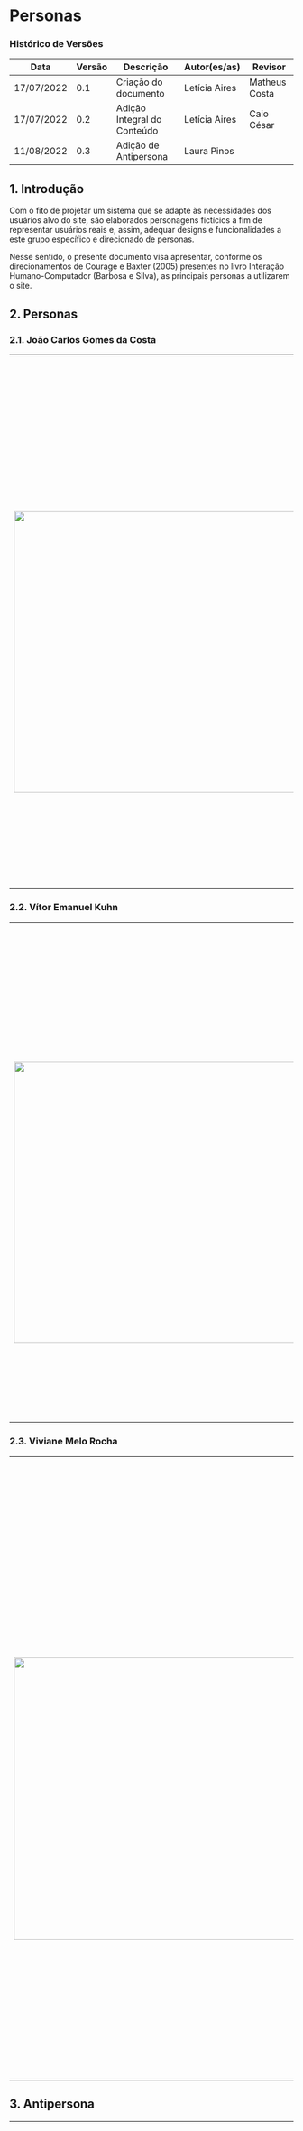 # Personas

### Histórico de Versões

**Data** | **Versão** | **Descrição** | **Autor(es/as)** | **Revisor**
--- | --- | --- | --- | ---
17/07/2022 | 0.1 | Criação do documento | Letícia Aires | Matheus Costa 
17/07/2022 | 0.2 | Adição Integral do Conteúdo| Letícia Aires | Caio César
11/08/2022 | 0.3 | Adição de Antipersona | Laura Pinos

## 1. Introdução

Com o fito de projetar um sistema que se adapte às necessidades dos usuários alvo do site, são elaborados personagens fictícios a fim de representar usuários reais e, assim, adequar designs e funcionalidades a este grupo específico e direcionado de personas. 

Nesse sentido, o presente documento visa apresentar, conforme os direcionamentos de Courage e Baxter (2005) presentes no livro Interação Humano-Computador (Barbosa e Silva), as principais personas a utilizarem o site.

## 2. Personas

### 2.1. João Carlos Gomes da Costa

<table>
  <tr>
    <th>    </th>
    <th>João Carlos Gomes da Costa - Professor de Arquitetura</th>
  </tr>
  <tr>
    <td> <img src="https://pbs.twimg.com/profile_images/980145664712740864/aNWjR7MB_400x400.jpg" width=500 height=auto> </td> 
    <td> <p align="justify">
    <b>Status:      </b> Persona Primária   <br>
    <b>Idade:       </b> 44 anos            <br>
    <b>Profissão:   </b> Professor de Arquitetura        <br>
    <b>Objetivos:   </b> João Carlos é docente de longa data na Universidade de Brasília (UnB) e utiliza o site da Faculdade de Arquiteura (FAU) atas e resoluções e informes do conselho da fau  acessar caledário dos departamentos teve sua casa destruída pelas chuvas e enchentes do Rio Cachoeira no ano passado. Seu principal objetivo é poder reconstruir sua casa e poder ter uma moradia tranquila novamente.
    </p> </td>
  </tr>
  <tr>
</table>

### 2.2. Vítor Emanuel Kuhn

<table>
  <tr>
    <th>    </th>
    <th>Vítor Emanuel Kuhn - Estudante de Graduação de Arquitetura</th>
  </tr>
  <tr>
    <td> <img src="https://th.bing.com/th/id/OIP.LDlz__TejZJmSIGGPJk2TwHaEb?pid=ImgDet&w=635&h=380&rs=1" width=500 height=auto> </td> 
    <td> <p align="justify">
    <b>Status:      </b> Persona Primária   <br>
    <b>Idade:       </b> 27 anos            <br>
    <b>Profissão:   </b> Estudante de Graduação de Arquitetura        <br>
    <b>Objetivos:   </b> Vítor está prestes a se formar em Arquitetura na Universidade de Brasília (UnB), dessa forma, utiliza constantemente o site da FAU a fim de se informar com relação ao calendário acadêmico e seu fluxo curricular. Além disso, Vítor verifica os editais para conferir seu status quanto à aprovação do fomento à pesquisas que participa e, logo, validará seu diploma digital no site da instituição. 
    </p> </td>
  </tr>
  <tr>
</table>

### 2.3. Viviane Melo Rocha

<table>
  <tr>
    <th>    </th>
    <th>Viviane Melo Rocha - Estudante de Mestrado em Arquitetura</th>
  </tr>
  <tr>
    <td> <img src= "https://img00.deviantart.net/e41d/i/2010/328/d/7/random_person_4_by_callmechurch-d33jxg0.jpg" width=500 height=auto> </td> 
    <td> <p align="justify">
    <b>Status:      </b> Persona Primária   <br>
    <b>Idade:       </b> 26 anos            <br>
    <b>Profissão:   </b> Estudante de Mestrado em Arquitetura        <br>
    <b>Objetivos:   </b> Viviane recentemente ingressou como estudante de pós graduação na Universidade de Brasília (UnB). Como um dos 94 alunos de mestrado na área, Viviane tem como principal objetivo o desenvolvimento de uma excepcional dissertação de mestrado. Nesse sentido, a mesma utiliza o site para ter acesso a teses e dissertações, bem como projetos de extensão e outros eventos acadêmicos, a fim de estar a par de todas as oportunidades e recursos disponíveis para a melhor construção possível de um trabalho para apresentar à banca.
    </p> </td>
  </tr>
  <tr>
</table>

## 3. Antipersona

<table>
  <tr>
    <th>    </th>
    <th> Luana Vasconcelos Cavaliere - Aposentada</th>
  </tr>
  <tr>
    <td> <img src= "https://user-images.githubusercontent.com/72623771/184127831-7bc4f2e6-a4ff-4443-b60e-714d09f14cc0.png" width=500 height=auto> </td> 
    <td> <p align="justify">
    <b>Status:      </b> Antipersona   <br>
    <b>Idade:       </b> 70 anos            <br>
    <b>Profissão:   </b> Aposentada        <br>
    <b>Objetivos:   </b> Luana se aposentou há alguns anos e costuma passar seu tempo cultivando alimentos orgânicos e brincado com seus netos. Nesse sentido, como seu principal objetivo é aproveitar a aposentadoria, Luana não costuma usufruir de sites como o da Faculdade de Arquitetura e Urbanismo da UnB. Dessa forma, não há ligações entre a aposentada e o domínio e tal não utilizará o site.
    </p> </td>
  </tr>
  <tr>
</table>

## 3. Referências

> Barbosa, S. D. J.; Silva, B. S. da; Silveira, M. S.; Gasparini, I.; Darin, T.; Barbosa, G. D. J.Interação Humano-Computador e Experiência do usuário. 2021. Autopublicação. ISBN: 978-65-00-19677-1

> This Person Does Not Exist, 2022. Disponível em: <https://this-person-does-not-exist.com>. Acesso em: 17 de jul. de 2022.
